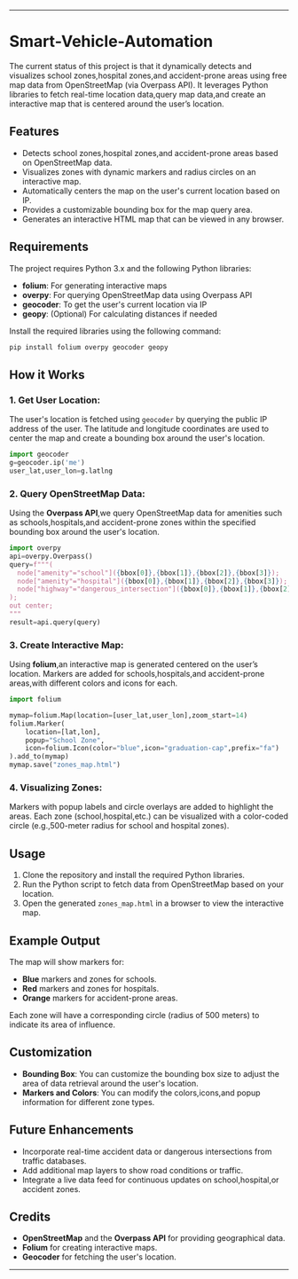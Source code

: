
---

# Smart-Vehicle-Automation

The current status of this project is that it dynamically detects and visualizes school zones,hospital zones,and accident-prone areas using free map data from OpenStreetMap (via Overpass API). It leverages Python libraries to fetch real-time location data,query map data,and create an interactive map that is centered around the user’s location.

## Features
- Detects school zones,hospital zones,and accident-prone areas based on OpenStreetMap data.
- Visualizes zones with dynamic markers and radius circles on an interactive map.
- Automatically centers the map on the user's current location based on IP.
- Provides a customizable bounding box for the map query area.
- Generates an interactive HTML map that can be viewed in any browser.

## Requirements

The project requires Python 3.x and the following Python libraries:

- **folium**: For generating interactive maps
- **overpy**: For querying OpenStreetMap data using Overpass API
- **geocoder**: To get the user's current location via IP
- **geopy**: (Optional) For calculating distances if needed

Install the required libraries using the following command:
```bash
pip install folium overpy geocoder geopy
```

## How it Works

### 1. Get User Location:
The user's location is fetched using `geocoder` by querying the public IP address of the user. The latitude and longitude coordinates are used to center the map and create a bounding box around the user's location.

```python
import geocoder
g=geocoder.ip('me')
user_lat,user_lon=g.latlng
```

### 2. Query OpenStreetMap Data:
Using the **Overpass API**,we query OpenStreetMap data for amenities such as schools,hospitals,and accident-prone zones within the specified bounding box around the user's location.

```python
import overpy
api=overpy.Overpass()
query=f"""(
  node["amenity"="school"]({bbox[0]},{bbox[1]},{bbox[2]},{bbox[3]});
  node["amenity"="hospital"]({bbox[0]},{bbox[1]},{bbox[2]},{bbox[3]});
  node["highway"="dangerous_intersection"]({bbox[0]},{bbox[1]},{bbox[2]},{bbox[3]});
);
out center;
"""
result=api.query(query)
```

### 3. Create Interactive Map:
Using **folium**,an interactive map is generated centered on the user’s location. Markers are added for schools,hospitals,and accident-prone areas,with different colors and icons for each.

```python
import folium

mymap=folium.Map(location=[user_lat,user_lon],zoom_start=14)
folium.Marker(
    location=[lat,lon],
    popup="School Zone",
    icon=folium.Icon(color="blue",icon="graduation-cap",prefix="fa")
).add_to(mymap)
mymap.save("zones_map.html")
```

### 4. Visualizing Zones:
Markers with popup labels and circle overlays are added to highlight the areas. Each zone (school,hospital,etc.) can be visualized with a color-coded circle (e.g.,500-meter radius for school and hospital zones).

## Usage
1. Clone the repository and install the required Python libraries.
2. Run the Python script to fetch data from OpenStreetMap based on your location.
3. Open the generated `zones_map.html` in a browser to view the interactive map.

## Example Output
The map will show markers for:
- **Blue** markers and zones for schools.
- **Red** markers and zones for hospitals.
- **Orange** markers for accident-prone areas.

Each zone will have a corresponding circle (radius of 500 meters) to indicate its area of influence.

## Customization
- **Bounding Box**: You can customize the bounding box size to adjust the area of data retrieval around the user's location.
- **Markers and Colors**: You can modify the colors,icons,and popup information for different zone types.

## Future Enhancements
- Incorporate real-time accident data or dangerous intersections from traffic databases.
- Add additional map layers to show road conditions or traffic.
- Integrate a live data feed for continuous updates on school,hospital,or accident zones.

## Credits
- **OpenStreetMap** and the **Overpass API** for providing geographical data.
- **Folium** for creating interactive maps.
- **Geocoder** for fetching the user's location.
---

